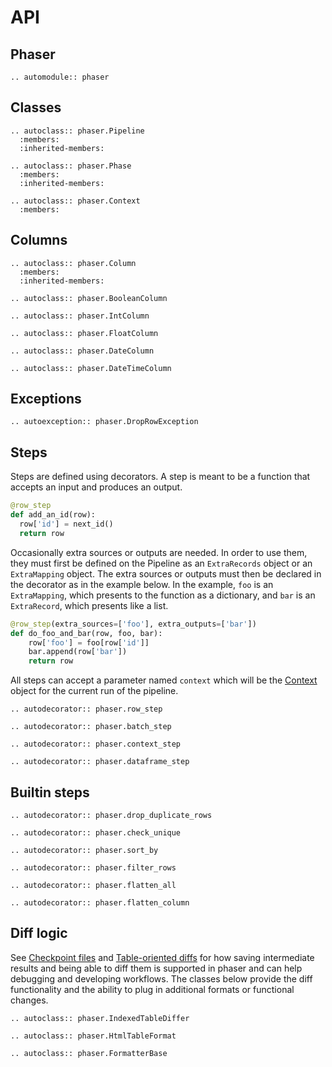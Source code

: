# API

## Phaser

```{eval-rst}
.. automodule:: phaser
```

## Classes

```{eval-rst}
.. autoclass:: phaser.Pipeline
  :members:
  :inherited-members:

.. autoclass:: phaser.Phase
  :members:
  :inherited-members:

.. autoclass:: phaser.Context
  :members:
```

## Columns

```{eval-rst}
.. autoclass:: phaser.Column
  :members:
  :inherited-members:

.. autoclass:: phaser.BooleanColumn

.. autoclass:: phaser.IntColumn

.. autoclass:: phaser.FloatColumn

.. autoclass:: phaser.DateColumn

.. autoclass:: phaser.DateTimeColumn
```

## Exceptions

```{eval-rst}
.. autoexception:: phaser.DropRowException

```

## Steps

Steps are defined using decorators.  A step is meant to be a function that
accepts an input and produces an output.

```python
@row_step
def add_an_id(row):
  row['id'] = next_id()
  return row
```

Occasionally extra sources or outputs are needed.  In order to use them, they
must first be defined on the Pipeline as an `ExtraRecords` object or an
`ExtraMapping` object.  The extra sources or outputs must then be declared in
the decorator as in the example below.  In the example, `foo` is an
`ExtraMapping`, which presents to the function as a dictionary, and `bar` is an
`ExtraRecord`, which presents like a list.

```python
@row_step(extra_sources=['foo'], extra_outputs=['bar'])
def do_foo_and_bar(row, foo, bar):
    row['foo'] = foo[row['id']]
    bar.append(row['bar'])
    return row
```

All steps can accept a parameter named `context` which will be the
[Context](#phaser.Context) object for the current run of the pipeline.

```{eval-rst}
.. autodecorator:: phaser.row_step

.. autodecorator:: phaser.batch_step

.. autodecorator:: phaser.context_step

.. autodecorator:: phaser.dataframe_step
```

## Builtin steps

```{eval-rst}
.. autodecorator:: phaser.drop_duplicate_rows

.. autodecorator:: phaser.check_unique

.. autodecorator:: phaser.sort_by

.. autodecorator:: phaser.filter_rows

.. autodecorator:: phaser.flatten_all

.. autodecorator:: phaser.flatten_column

```


## Diff logic

See [Checkpoint files](#checkpoint-files) and [Table-oriented diffs](#table-oriented-diffs) for how saving
intermediate results and being able to diff them is supported in phaser and can help debugging and developing
workflows.  The classes below provide the diff functionality and the ability to plug in additional formats
or functional changes.

```{eval-rst}
.. autoclass:: phaser.IndexedTableDiffer

.. autoclass:: phaser.HtmlTableFormat

.. autoclass:: phaser.FormatterBase
```